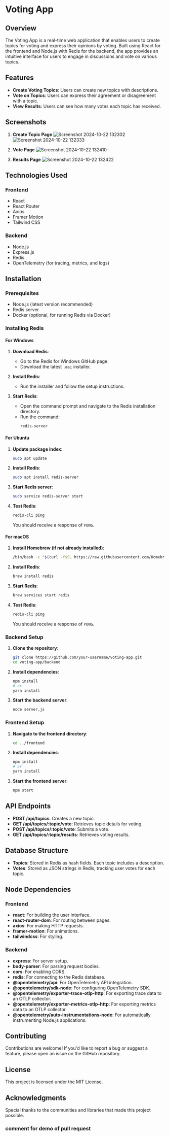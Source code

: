 # Voting App

## Overview

The Voting App is a real-time web application that enables users to create topics for voting and express their opinions by voting. Built using React for the frontend and Node.js with Redis for the backend, the app provides an intuitive interface for users to engage in discussions and vote on various topics.

## Features

- **Create Voting Topics**: Users can create new topics with descriptions.
- **Vote on Topics**: Users can express their agreement or disagreement with a topic.
- **View Results**: Users can see how many votes each topic has received.

## Screenshots

1. **Create Topic Page**
   ![Screenshot 2024-10-22 132302](https://github.com/user-attachments/assets/5aeecd85-b30b-4cff-b810-a5605aab19ec)
   ![Screenshot 2024-10-22 132333](https://github.com/user-attachments/assets/84c09e88-9f2d-4e8d-81f0-e87f4f42941c)

3. **Vote Page**
   ![Screenshot 2024-10-22 132410](https://github.com/user-attachments/assets/2d42b96d-471a-4e2e-8af4-d297eea35060)

5. **Results Page**
   ![Screenshot 2024-10-22 132422](https://github.com/user-attachments/assets/fee410a4-a7f5-426e-95ff-8e70be80138f)

## Technologies Used

### Frontend

- React
- React Router
- Axios
- Framer Motion
- Tailwind CSS

### Backend

- Node.js
- Express.js
- Redis
- OpenTelemetry (for tracing, metrics, and logs)

## Installation

### Prerequisites

- Node.js (latest version recommended)
- Redis server
- Docker (optional, for running Redis via Docker)

### Installing Redis

#### For Windows

1. **Download Redis**:
    - Go to the Redis for Windows GitHub page.
    - Download the latest `.msi` installer.

2. **Install Redis**:
    - Run the installer and follow the setup instructions.

3. **Start Redis**:
    - Open the command prompt and navigate to the Redis installation directory.
    - Run the command:
      ```bash
      redis-server
      ```

#### For Ubuntu

1. **Update package index**:
    ```bash
    sudo apt update
    ```

2. **Install Redis**:
    ```bash
    sudo apt install redis-server
    ```

3. **Start Redis server**:
    ```bash
    sudo service redis-server start
    ```

4. **Test Redis**:
    ```bash
    redis-cli ping
    ```
    You should receive a response of `PONG`.

#### For macOS

1. **Install Homebrew (if not already installed)**:
    ```bash
    /bin/bash -c "$(curl -fsSL https://raw.githubusercontent.com/Homebrew/install/HEAD/install.sh)"
    ```

2. **Install Redis**:
    ```bash
    brew install redis
    ```

3. **Start Redis**:
    ```bash
    brew services start redis
    ```

4. **Test Redis**:
    ```bash
    redis-cli ping
    ```
    You should receive a response of `PONG`.

### Backend Setup

1. **Clone the repository**:
    ```bash
    git clone https://github.com/your-username/voting-app.git
    cd voting-app/backend
    ```

2. **Install dependencies**:
    ```bash
    npm install
    # or
    yarn install
    ```

3. **Start the backend server**:
    ```bash
    node server.js
    ```

### Frontend Setup

1. **Navigate to the frontend directory**:
    ```bash
    cd ../frontend
    ```

2. **Install dependencies**:
    ```bash
    npm install
    # or
    yarn install
    ```

3. **Start the frontend server**:
    ```bash
    npm start
    ```

## API Endpoints

- **POST /api/topics**: Creates a new topic.
- **GET /api/topics/:topic/vote**: Retrieves topic details for voting.
- **POST /api/topics/:topic/vote**: Submits a vote.
- **GET /api/topics/:topic/results**: Retrieves voting results.

## Database Structure

- **Topics**: Stored in Redis as hash fields. Each topic includes a description.
- **Votes**: Stored as JSON strings in Redis, tracking user votes for each topic.

## Node Dependencies

### Frontend

- **react**: For building the user interface.
- **react-router-dom**: For routing between pages.
- **axios**: For making HTTP requests.
- **framer-motion**: For animations.
- **tailwindcss**: For styling.

### Backend

- **express**: For server setup.
- **body-parser**: For parsing request bodies.
- **cors**: For enabling CORS.
- **redis**: For connecting to the Redis database.
- **@opentelemetry/api**: For OpenTelemetry API integration.
- **@opentelemetry/sdk-node**: For configuring OpenTelemetry SDK.
- **@opentelemetry/exporter-trace-otlp-http**: For exporting trace data to an OTLP collector.
- **@opentelemetry/exporter-metrics-otlp-http**: For exporting metrics data to an OTLP collector.
- **@opentelemetry/auto-instrumentations-node**: For automatically instrumenting Node.js applications.

## Contributing

Contributions are welcome! If you'd like to report a bug or suggest a feature, please open an issue on the GitHub repository.

## License

This project is licensed under the MIT License.

## Acknowledgments

Special thanks to the communities and libraries that made this project possible.


### comment for demo of pull request ####
